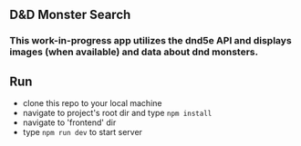 ## D&D Monster Search  
### This work-in-progress app utilizes the dnd5e API and displays images (when available) and data about dnd monsters.  

## Run  
- clone this repo to your local machine  
- navigate to project's root dir and type ```npm install```  
- navigate to 'frontend' dir  
- type ```npm run dev``` to start server  
